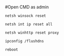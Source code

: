 #Open CMD as admin
```
netsh winsock reset
```
```
netsh int ip reset all
```
```
netsh winhttp reset proxy
```
```
ipconfig /flushdns
```
```
reboot
```

